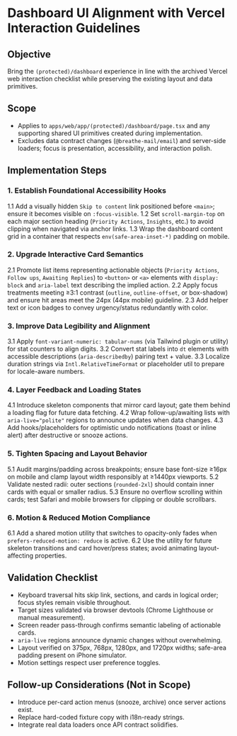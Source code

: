 # Dashboard UI Alignment with Vercel Interaction Guidelines

## Objective
Bring the `(protected)/dashboard` experience in line with the archived Vercel web interaction checklist while preserving the existing layout and data primitives.

## Scope
- Applies to `apps/web/app/(protected)/dashboard/page.tsx` and any supporting shared UI primitives created during implementation.
- Excludes data contract changes (`@breathe-mail/email`) and server-side loaders; focus is presentation, accessibility, and interaction polish.

## Implementation Steps

### 1. Establish Foundational Accessibility Hooks
  1.1 Add a visually hidden `Skip to content` link positioned before `<main>`; ensure it becomes visible on `:focus-visible`.
  1.2 Set `scroll-margin-top` on each major section heading (`Priority Actions`, `Insights`, etc.) to avoid clipping when navigated via anchor links.
  1.3 Wrap the dashboard content grid in a container that respects `env(safe-area-inset-*)` padding on mobile.

### 2. Upgrade Interactive Card Semantics
  2.1 Promote list items representing actionable objects (`Priority Actions`, `Follow ups`, `Awaiting Replies`) to `<button>` or `<a>` elements with `display: block` and `aria-label` text describing the implied action.
  2.2 Apply focus treatments meeting ≥3:1 contrast (`outline`, `outline-offset`, or box-shadow) and ensure hit areas meet the 24px (44px mobile) guideline.
  2.3 Add helper text or icon badges to convey urgency/status redundantly with color.

### 3. Improve Data Legibility and Alignment
  3.1 Apply `font-variant-numeric: tabular-nums` (via Tailwind plugin or utility) for stat counters to align digits.
  3.2 Convert stat labels into `dt` elements with accessible descriptions (`aria-describedby`) pairing text + value.
  3.3 Localize duration strings via `Intl.RelativeTimeFormat` or placeholder util to prepare for locale-aware numbers.

### 4. Layer Feedback and Loading States
  4.1 Introduce skeleton components that mirror card layout; gate them behind a loading flag for future data fetching.
  4.2 Wrap follow-up/awaiting lists with `aria-live="polite"` regions to announce updates when data changes.
  4.3 Add hooks/placeholders for optimistic undo notifications (toast or inline alert) after destructive or snooze actions.

### 5. Tighten Spacing and Layout Behavior
  5.1 Audit margins/padding across breakpoints; ensure base font-size ≥16px on mobile and clamp layout width responsibly at ≥1440px viewports.
  5.2 Validate nested radii: outer sections (`rounded-2xl`) should contain inner cards with equal or smaller radius.
  5.3 Ensure no overflow scrolling within cards; test Safari and mobile browsers for clipping or double scrollbars.

### 6. Motion & Reduced Motion Compliance
  6.1 Add a shared motion utility that switches to opacity-only fades when `prefers-reduced-motion: reduce` is active.
  6.2 Use the utility for future skeleton transitions and card hover/press states; avoid animating layout-affecting properties.

## Validation Checklist
- Keyboard traversal hits skip link, sections, and cards in logical order; focus styles remain visible throughout.
- Target sizes validated via browser devtools (Chrome Lighthouse or manual measurement).
- Screen reader pass-through confirms semantic labeling of actionable cards.
- `aria-live` regions announce dynamic changes without overwhelming.
- Layout verified on 375px, 768px, 1280px, and 1720px widths; safe-area padding present on iPhone simulator.
- Motion settings respect user preference toggles.

## Follow-up Considerations (Not in Scope)
- Introduce per-card action menus (snooze, archive) once server actions exist.
- Replace hard-coded fixture copy with i18n-ready strings.
- Integrate real data loaders once API contract solidifies.
